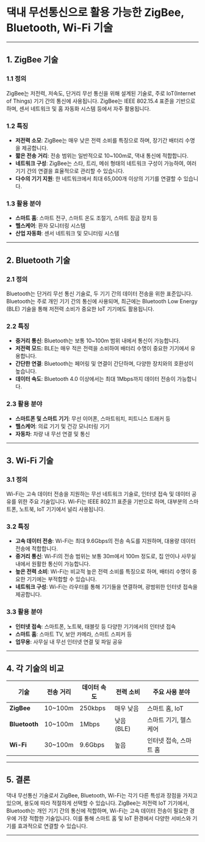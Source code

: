 # 댁내 무선통신으로 활용 가능한 ZigBee, Bluetooth, Wi-Fi 기술

---

## 1. ZigBee 기술

### 1.1 정의
ZigBee는 저전력, 저속도, 단거리 무선 통신을 위해 설계된 기술로, 주로 IoT(Internet of Things) 기기 간의 통신에 사용됩니다. ZigBee는 IEEE 802.15.4 표준을 기반으로 하며, 센서 네트워크 및 홈 자동화 시스템 등에서 자주 활용됩니다.

### 1.2 특징
- **저전력 소모**: ZigBee는 매우 낮은 전력 소비를 특징으로 하며, 장기간 배터리 수명을 제공합니다.
- **짧은 전송 거리**: 전송 범위는 일반적으로 10~100m로, 댁내 통신에 적합합니다.
- **네트워크 구성**: ZigBee는 스타, 트리, 메쉬 형태의 네트워크 구성이 가능하여, 여러 기기 간의 연결을 효율적으로 관리할 수 있습니다.
- **다수의 기기 지원**: 한 네트워크에서 최대 65,000개 이상의 기기를 연결할 수 있습니다.

### 1.3 활용 분야
- **스마트 홈**: 스마트 전구, 스마트 온도 조절기, 스마트 잠금 장치 등
- **헬스케어**: 환자 모니터링 시스템
- **산업 자동화**: 센서 네트워크 및 모니터링 시스템

---

## 2. Bluetooth 기술

### 2.1 정의
Bluetooth는 단거리 무선 통신 기술로, 두 기기 간의 데이터 전송을 위한 표준입니다. Bluetooth는 주로 개인 기기 간의 통신에 사용되며, 최근에는 Bluetooth Low Energy (BLE) 기술을 통해 저전력 소비가 중요한 IoT 기기에도 활용됩니다.

### 2.2 특징
- **중거리 통신**: Bluetooth는 보통 10~100m 범위 내에서 통신이 가능합니다.
- **저전력 모드**: BLE는 매우 적은 전력을 소비하여 배터리 수명이 중요한 기기에서 유용합니다.
- **간단한 연결**: Bluetooth는 페어링 및 연결이 간단하며, 다양한 장치와의 호환성이 높습니다.
- **데이터 속도**: Bluetooth 4.0 이상에서는 최대 1Mbps까지 데이터 전송이 가능합니다.

### 2.3 활용 분야
- **스마트폰 및 스마트 기기**: 무선 이어폰, 스마트워치, 피트니스 트래커 등
- **헬스케어**: 의료 기기 및 건강 모니터링 기기
- **자동차**: 차량 내 무선 연결 및 통신

---

## 3. Wi-Fi 기술

### 3.1 정의
Wi-Fi는 고속 데이터 전송을 지원하는 무선 네트워크 기술로, 인터넷 접속 및 데이터 공유를 위한 주요 기술입니다. Wi-Fi는 IEEE 802.11 표준을 기반으로 하며, 대부분의 스마트폰, 노트북, IoT 기기에서 널리 사용됩니다.

### 3.2 특징
- **고속 데이터 전송**: Wi-Fi는 최대 9.6Gbps의 전송 속도를 지원하며, 대용량 데이터 전송에 적합합니다.
- **중거리 통신**: Wi-Fi의 전송 범위는 보통 30m에서 100m 정도로, 집 안이나 사무실 내에서 원활한 통신이 가능합니다.
- **높은 전력 소비**: Wi-Fi는 비교적 높은 전력 소비를 특징으로 하며, 배터리 수명이 중요한 기기에는 부적합할 수 있습니다.
- **네트워크 구성**: Wi-Fi는 라우터를 통해 기기들을 연결하며, 광범위한 인터넷 접속을 제공합니다.

### 3.3 활용 분야
- **인터넷 접속**: 스마트폰, 노트북, 태블릿 등 다양한 기기에서의 인터넷 접속
- **스마트 홈**: 스마트 TV, 보안 카메라, 스마트 스피커 등
- **업무용**: 사무실 내 무선 인터넷 연결 및 파일 공유

---

## 4. 각 기술의 비교

| 기술        | 전송 거리      | 데이터 속도     | 전력 소비    | 주요 사용 분야      |
|------------|--------------|---------------|-------------|------------------|
| **ZigBee** | 10~100m      | 250kbps       | 매우 낮음    | 스마트 홈, IoT    |
| **Bluetooth** | 10~100m     | 1Mbps         | 낮음 (BLE)   | 스마트 기기, 헬스케어 |
| **Wi-Fi**  | 30~100m      | 9.6Gbps       | 높음        | 인터넷 접속, 스마트 홈 |

---

## 5. 결론

댁내 무선통신 기술로서 ZigBee, Bluetooth, Wi-Fi는 각기 다른 특성과 장점을 가지고 있으며, 용도에 따라 적절하게 선택할 수 있습니다. ZigBee는 저전력 IoT 기기에서, Bluetooth는 개인 기기 간의 통신에 적합하며, Wi-Fi는 고속 데이터 전송이 필요한 경우에 가장 적합한 기술입니다. 이를 통해 스마트 홈 및 IoT 환경에서 다양한 서비스와 기기를 효과적으로 연결할 수 있습니다.

---
